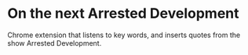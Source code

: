 # On the next Arrested Development

Chrome extension that listens to key words, and inserts quotes from the show Arrested Development.
